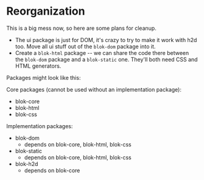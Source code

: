 Reorganization
==============

This is a big mess now, so here are some plans for cleanup.

- The ui package is just for DOM, it's crazy to try to make it work with h2d too. Move all ui stuff out of the `blok-dom` package into it.
- Create a `blok-html` package -- we can share the code there between the `blok-dom` package and a `blok-static` one. They'll both need CSS and HTML generators.

Packages might look like this:

Core packages (cannot be used without an implementation package):
  - blok-core
  - blok-html
  - blok-css

Implementation packages:
  - blok-dom
    - depends on blok-core, blok-html, blok-css
  - blok-static
    - depends on blok-core, blok-html, blok-css
  - blok-h2d
    - depends on blok-core